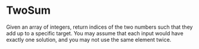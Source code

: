 # TwoSum
Given an array of integers, return indices of the two numbers such that they add up to a specific target.  You may assume that each input would have exactly one solution, and you may not use the same element twice.
